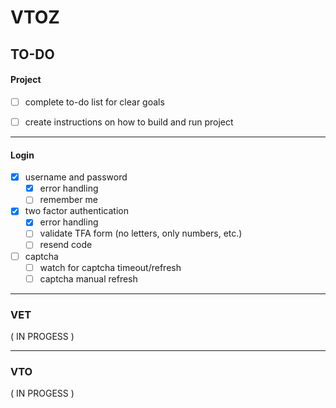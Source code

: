 # VTOZ
## TO-DO

#### Project
- [ ] complete to-do list for clear goals
- [ ] create instructions on how to build and run project



---
#### Login
- [x] username and password
    - [x] error handling
    - [ ] remember me
- [x] two factor authentication
    - [x] error handling
    - [ ] validate TFA form (no letters, only numbers, etc.)
    - [ ] resend code
- [ ] captcha
    - [ ] watch for captcha timeout/refresh
    - [ ] captcha manual refresh

---
### VET
( IN PROGESS )

---
### VTO
( IN PROGESS )